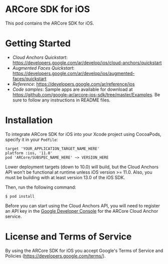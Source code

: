 # ARCore SDK for iOS

This pod contains the ARCore SDK for iOS.

# Getting Started

*   *Cloud Anchors Quickstart*:
    https://developers.google.com/ar/develop/ios/cloud-anchors/quickstart
*   *Augmented Faces Quickstart*:
    https://developers.google.com/ar/develop/ios/augmented-faces/quickstart
*   *Reference*: https://developers.google.com/ar/reference/ios
*   *Code samples*: Sample apps are available for download at
    https://github.com/google-ar/arcore-ios-sdk/tree/master/Examples. Be sure to
    follow any instructions in README files.

# Installation

To integrate ARCore SDK for iOS into your Xcode project using CocoaPods, specify
it in your `Podfile`:

```
target 'YOUR_APPLICATION_TARGET_NAME_HERE'
platform :ios, '11.0'
pod 'ARCore/SUBSPEC_NAME_HERE' ~> VERSION_HERE
```

Lower deployment targets (down to 10.0) will build, but the Cloud Anchors API
won't be functional at runtime unless iOS version >= 11.0. Also, you must be
building with at least version 13.0 of the iOS SDK.

Then, run the following command:

```
$ pod install
```

Before you can start using the Cloud Anchors API, you will need to register an
API key in the
[Google Developer Console](https://console.developers.google.com/) for the
ARCore Cloud Anchor service.

# License and Terms of Service

By using the ARCore SDK for iOS you accept Google's Terms of Service and
Policies (https://developers.google.com/terms/).
